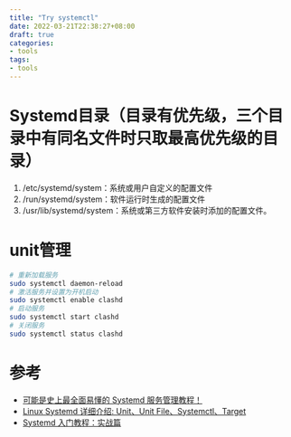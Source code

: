 ```yaml
---
title: "Try systemctl"
date: 2022-03-21T22:38:27+08:00
draft: true
categories:
- tools
tags: 
- tools
---
```


# Systemd目录（目录有优先级，三个目录中有同名文件时只取最高优先级的目录）
1. /etc/systemd/system：系统或用户自定义的配置文件
2. /run/systemd/system：软件运行时生成的配置文件
3. /usr/lib/systemd/system：系统或第三方软件安装时添加的配置文件。


# unit管理
```bash
# 重新加载服务
sudo systemctl daemon-reload
# 激活服务并设置为开机启动
sudo systemctl enable clashd
# 启动服务
sudo systemctl start clashd
# 关闭服务
sudo systemctl status clashd
```


# 参考
* [可能是史上最全面易懂的 Systemd 服务管理教程！](https://cloud.tencent.com/developer/article/1516125)
* [Linux Systemd 详细介绍: Unit、Unit File、Systemctl、Target ](https://www.cnblogs.com/usmile/p/13065594.html)
* [Systemd 入门教程：实战篇](https://www.ruanyifeng.com/blog/2016/03/systemd-tutorial-part-two.html)